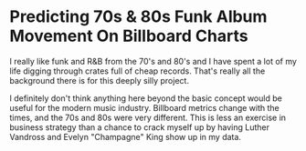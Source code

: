 # Predicting 70s & 80s Funk Album Movement On Billboard Charts
I really like funk and R&B from the 70's and 80's and I have spent a lot of my life digging through crates full of cheap records. That's really all the background there is for this deeply silly project.

I definitely don't think anything here beyond the basic concept would be useful for the modern music industry. Billboard metrics change with the times, and the 70s and 80s were very different. This is less an exercise in business strategy than a chance to crack myself up by having Luther Vandross and Evelyn "Champagne" King show up in my data.
